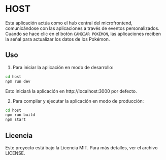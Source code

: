 # HOST

Esta aplicación actúa como el hub central del microfrontend, comunicándose con las aplicaciones a través de eventos personalizados. Cuando se hace clic en el botón `CAMBIAR POKÉMON`, las aplicaciones reciben la señal para actualizar los datos de los Pokémon.

## Uso

1. Para iniciar la aplicación en modo de desarrollo:

```bash
cd host
npm run dev
```

Esto iniciará la aplicación en http://localhost:3000 por defecto.

2. Para compilar y ejecutar la aplicación en modo de producción:

```bash
cd host
npm run build
npm start
```

## Licencia

Este proyecto está bajo la Licencia MIT. Para más detalles, ver el archivo LICENSE.
